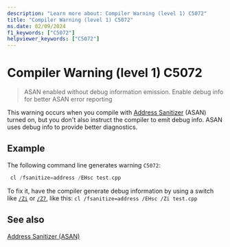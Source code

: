 ```yaml
---
description: "Learn more about: Compiler Warning (level 1) C5072"
title: "Compiler Warning (level 1) C5072"
ms.date: 02/09/2024
f1_keywords: ["C5072"]
helpviewer_keywords: ["C5072"]
---
```

# Compiler Warning (level 1) C5072

> ASAN enabled without debug information emission. Enable debug info for better ASAN error reporting

This warning occurs when you compile with [Address Sanitizer](/cpp/sanitizers/asan) (ASAN) turned on, but you don't also instruct the compiler to emit debug info. ASAN uses debug info to provide better diagnostics.

## Example

The following command line generates warning `C5072`:

```cpp
 cl /fsanitize=address /EHsc test.cpp
```

To fix it, have the compiler generate debug information by using a switch like [`/Zi`](/cpp/build/reference/z7-zi-zi-debug-information-format#zi) or [`/Z7`](/cpp/build/reference/z7-zi-zi-debug-information-format#z7), like this: `cl /fsanitize=address /EHsc /Zi test.cpp`

## See also

[Address Sanitizer (ASAN)](/cpp/sanitizers/asan)
